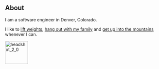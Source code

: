 About
---------------------
I am a software engineer in Denver, Colorado.

I like to 
[lift weights](/blog/2012/01/03/current_lifting_program.html), 
[hang out with my family](http://www.flickr.com/photos/neidetcher/6125745283/in/set-72157627195085095) and
[get up into the mountains](http://www.flickr.com/photos/neidetcher/6018853923/in/set-72157627379209642/) whenever I can.

<a href="http://www.flickr.com/photos/neidetcher/6615438575/" title="headshot_2_0 by neidetcher, on Flickr"><img src="http://farm8.staticflickr.com/7015/6615438575_331fb61979_s.jpg" width="75" height="75" alt="headshot_2_0"></a>

